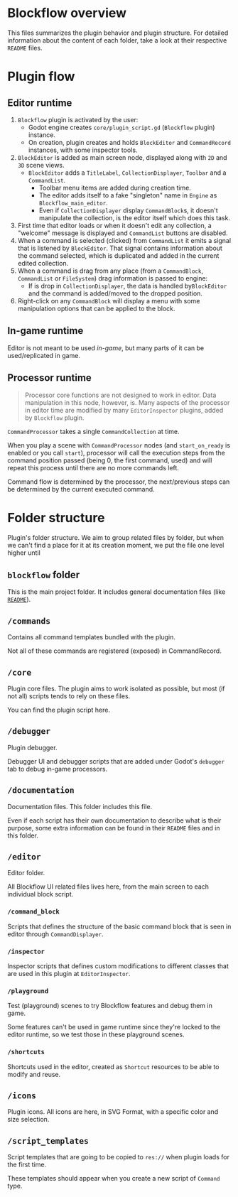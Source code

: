 # Blockflow overview
This files summarizes the plugin behavior and plugin structure. For detailed information about the content of each folder, take a look at their respective `README` files.
<!-- 
Note:
README files are created on demand. 
This means that they are created when someone requested further information about a specific part. This question is solved and the information gathered from the question is added to the file.

This is made this way to ensure that time invested in documentation applies to a real user "use case" and not the creator of the plugin thoughts. (Yeah, I'm looking at you, future Dex).
-->
# Plugin flow

## Editor runtime

1. `Blockflow` plugin is activated by the user:
	- Godot engine creates `core/plugin_script.gd` (`Blockflow` plugin) instance.
	- On creation, plugin creates and holds `BlockEditor` and `CommandRecord` instances, with some inspector tools.
2. `BlockEditor` is added as main screen node, displayed along with `2D` and `3D` scene views.
	- `BlockEditor` adds a `TitleLabel`, `CollectionDisplayer`, `Toolbar` and a `CommandList`.
		- Toolbar menu items are added during creation time.
		- The editor adds itself to a fake "singleton" name in `Engine` as `Blockflow_main_editor`.
		- Even if `CollectionDisplayer` display `CommandBlock`s, it doesn't manipulate the collection, is the editor itself which does this task.
3. First time that editor loads or when it doesn't edit any collection, a "welcome" message is displayed and `CommandList` buttons are disabled.
4. When a command is selected (clicked) from `CommandList` it emits a signal that is listened by `BlockEditor`. That signal contains information about the command selected, which is duplicated and added in the current edited collection.
5. When a command is drag from any place (from a `CommandBlock`, `CommandList` or `FileSystem`) drag information is passed to engine:
	- If is drop in `CollectionDisplayer`, the data is handled by`BlockEditor` and the command is added/moved to the dropped position.
6. Right-click on any `CommandBlock` will display a menu with some manipulation options that can be applied to the block.

## In-game runtime
Editor is not meant to be used _in-game_, but many parts of it can be used/replicated in game.

## Processor runtime
> Processor core functions are not designed to work in editor. Data manipulation in this node, however, is. Many aspects of the processor in editor time are modified by many `EditorInspector` plugins, added by `Blockflow` plugin.

`CommandProcessor` takes a single `CommandCollection` at time.

When you play a scene with `CommandProcessor` nodes (and `start_on_ready` is enabled or you call `start`), processor will call the execution steps from the command position passed (being 0, the first command, used) and will repeat this process until there are no more commands left.

Command flow is determined by the processor, the next/previous steps can be determined by the current executed command.

# Folder structure

Plugin's folder structure. We aim to group related files by folder, but when we can't find a place for it at its creation moment, we put the file one level higher until

## `blockflow` folder 
This is the main project folder. It includes general documentation files (like [`README`](README.md)).

## `/commands`
Contains all command templates bundled with the plugin. 

Not all of these commands are registered (exposed) in CommandRecord.

## `/core`
Plugin core files. The plugin aims to work isolated as possible, but most (if not all) scripts tends to rely on these files.

You can find the plugin script here.

## `/debugger`
Plugin debugger.

Debugger UI and debugger scripts that are added under Godot's `debugger` tab to debug in-game processors.

## `/documentation`

Documentation files. This folder includes this file.

Even if each script has their own documentation to describe what is their purpose, some extra information can be found in their `README` files and in this folder.

## `/editor`
Editor folder.

All Blockflow UI related files lives here, from the main screen to each individual block script.

### `/command_block`
Scripts that defines the structure of the basic command block that is seen in editor through `CommandDisplayer`.

### `/inspector`
Inspector scripts that defines custom modifications to different classes that are used in this plugin at `EditorInspector`.

### `/playground`
Test (playground) scenes to try Blockflow features and debug them in game. 

Some features can't be used in game runtime since they're locked to the editor runtime, so we test those in these playground scenes.

### `/shortcuts`
Shortcuts used in the editor, created as `Shortcut` resources to be able to modify and reuse.

## `/icons`
Plugin icons. All icons are here, in SVG Format, with a specific color and size selection.

## `/script_templates`
Script templates that are going to be copied to `res://` when plugin loads for the first time.

These templates should appear when you create a new script of `Command` type.